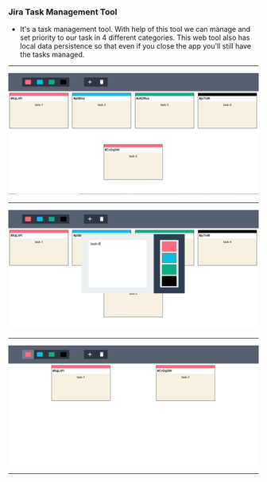 ###  Jira Task Management Tool

* It's a task management tool. With help of this tool we can manage and set priority to our task in 4 different categories. This web tool also has local data persistence so that even if you close the app you'll still have the tasks managed.
***
![All Tickets](img1.png)
***
![All Tickets](img3.png)
***
![All Tickets](img2.png)
***